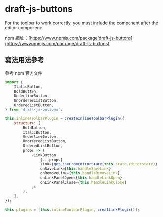 # draft-js-buttons

For the toolbar to work correctly, you must include the <Toolbar> component after the editor component:

npm 網址：[https://www.npmjs.com/package/draft-js-buttons](https://www.npmjs.com/package/draft-js-buttons)

## 寫法用法參考

參考 npm 官方文件

```js
import {
	ItalicButton,
	BoldButton,
	UnderlineButton,
	UnorderedListButton,
	OrderedListButton,
} from 'draft-js-buttons';

this.inlineToolbarPlugin = createInlineToolbarPlugin({
	structure: [
		BoldButton,
		ItalicButton,
		UnderlineButton,
		UnorderedListButton,
		OrderedListButton,
		props => (
			<LinkButton
				{...props}
				link={getLinkFromEditorState(this.state.editorState)}
				onSaveLink={this.handleSaveLink}
				onRemoveLink={this.handleRemoveLink}
				onLinkPanelOpen={this.handleLinkOpen}
				onLinkPanelClose={this.handleLinkClose}
			/>
		),
	],
});

this.plugins = [this.inlineToolbarPlugin, creatLinkPlugin()];
```
